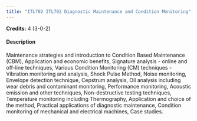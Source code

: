 ```yaml
---
title: "ITL702 ITL702 Diagnostic Maintenance and Condition Monitoring"
---
```

**Credits:** 4 (3-0-2)

#### Description
Maintenance strategies and introduction to Condition Based Maintenance (CBM), Application and economic benefits, Signature analysis - online and off-line techniques, Various Condition Monitoring (CM) techniques - Vibration monitoring and analysis, Shock Pulse Method, Noise monitoring, Envelope detection technique, Cepstrum analysis, Oil analysis including wear debris and contaminant monitoring, Performance monitoring, Acoustic emission and other techniques, Non-destructive testing techniques, Temperature monitoring including Thermography, Application and choice of the method, Practical applications of diagnostic maintenance, Condition monitoring of mechanical and electrical machines, Case studies.